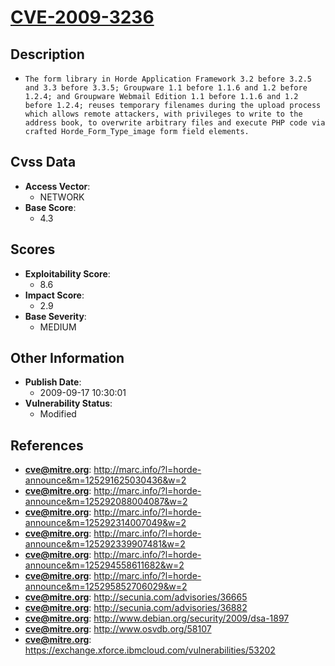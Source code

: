 
# [CVE-2009-3236](https://cve.mitre.org/cgi-bin/cvename.cgi?name=CVE-2009-3236)

## Description

- `The form library in Horde Application Framework 3.2 before 3.2.5 and 3.3 before 3.3.5; Groupware 1.1 before 1.1.6 and 1.2 before 1.2.4; and Groupware Webmail Edition 1.1 before 1.1.6 and 1.2 before 1.2.4; reuses temporary filenames during the upload process which allows remote attackers, with privileges to write to the address book, to overwrite arbitrary files and execute PHP code via crafted Horde_Form_Type_image form field elements.`

## Cvss Data

- **Access Vector**:
  - NETWORK
- **Base Score**:
  - 4.3

## Scores

- **Exploitability Score**:
  - 8.6
- **Impact Score**:
  - 2.9
- **Base Severity**:
  - MEDIUM

## Other Information

- **Publish Date**:
  - 2009-09-17 10:30:01
- **Vulnerability Status**:
  - Modified

## References

- **cve@mitre.org**: http://marc.info/?l=horde-announce&m=125291625030436&w=2
- **cve@mitre.org**: http://marc.info/?l=horde-announce&m=125292088004087&w=2
- **cve@mitre.org**: http://marc.info/?l=horde-announce&m=125292314007049&w=2
- **cve@mitre.org**: http://marc.info/?l=horde-announce&m=125292339907481&w=2
- **cve@mitre.org**: http://marc.info/?l=horde-announce&m=125294558611682&w=2
- **cve@mitre.org**: http://marc.info/?l=horde-announce&m=125295852706029&w=2
- **cve@mitre.org**: http://secunia.com/advisories/36665
- **cve@mitre.org**: http://secunia.com/advisories/36882
- **cve@mitre.org**: http://www.debian.org/security/2009/dsa-1897
- **cve@mitre.org**: http://www.osvdb.org/58107
- **cve@mitre.org**: https://exchange.xforce.ibmcloud.com/vulnerabilities/53202
